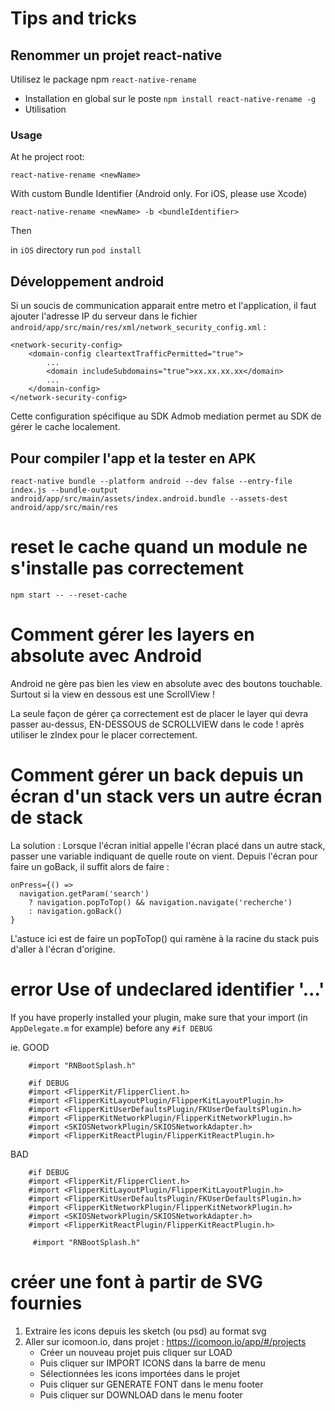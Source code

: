 # Tips and tricks
## Renommer un projet react-native

Utilisez le package npm `react-native-rename`
- Installation en global sur le poste `npm install react-native-rename -g`
- Utilisation

### Usage

At he project root:
```shell
react-native-rename <newName>
```
With custom Bundle Identifier (Android only. For iOS, please use Xcode)

```shell
react-native-rename <newName> -b <bundleIdentifier>
```
Then

in `iOS` directory run `pod install`

## Développement android
Si un soucis de communication apparait entre metro et l'application, il faut ajouter l'adresse IP du serveur dans le fichier `android/app/src/main/res/xml/network_security_config.xml` :
````
<network-security-config>
    <domain-config cleartextTrafficPermitted="true">
        ...
        <domain includeSubdomains="true">xx.xx.xx.xx</domain>
        ...
    </domain-config>
</network-security-config>
````
Cette configuration spécifique au SDK Admob mediation permet au SDK de gérer le cache localement.

## Pour compiler l'app et la tester en APK
```
react-native bundle --platform android --dev false --entry-file index.js --bundle-output android/app/src/main/assets/index.android.bundle --assets-dest android/app/src/main/res
```

# reset le cache quand un module ne s'installe pas correctement
```npm start -- --reset-cache```

# Comment gérer les layers en absolute avec Android
Android ne gère pas bien les view en absolute avec des boutons touchable. Surtout si la view en dessous est une ScrollView !

La seule façon de gérer ça correctement est de placer le layer qui devra passer au-dessus, EN-DESSOUS de SCROLLVIEW dans le code !
après utiliser le zIndex pour le placer correctement.

# Comment gérer un back depuis un écran d'un stack vers un autre écran de stack
La solution : Lorsque l'écran initial appelle l'écran placé dans un autre stack, passer une variable indiquant de quelle route on vient.
Depuis l'écran pour faire un goBack, il suffit alors de faire :
```
onPress={() =>
  navigation.getParam('search')
    ? navigation.popToTop() && navigation.navigate('recherche')
    : navigation.goBack()
}
```

L'astuce ici est de faire un popToTop() qui ramène à la racine du stack puis d'aller à l'écran d'origine.

# error Use of undeclared identifier '...'
If you have properly installed your plugin, make sure that your import (in `AppDelegate.m` for example) before any `#if DEBUG`

ie. GOOD
```
    #import "RNBootSplash.h"

    #if DEBUG
    #import <FlipperKit/FlipperClient.h>
    #import <FlipperKitLayoutPlugin/FlipperKitLayoutPlugin.h>
    #import <FlipperKitUserDefaultsPlugin/FKUserDefaultsPlugin.h>
    #import <FlipperKitNetworkPlugin/FlipperKitNetworkPlugin.h>
    #import <SKIOSNetworkPlugin/SKIOSNetworkAdapter.h>
    #import <FlipperKitReactPlugin/FlipperKitReactPlugin.h>

```

BAD
```
    #if DEBUG
    #import <FlipperKit/FlipperClient.h>
    #import <FlipperKitLayoutPlugin/FlipperKitLayoutPlugin.h>
    #import <FlipperKitUserDefaultsPlugin/FKUserDefaultsPlugin.h>
    #import <FlipperKitNetworkPlugin/FlipperKitNetworkPlugin.h>
    #import <SKIOSNetworkPlugin/SKIOSNetworkAdapter.h>
    #import <FlipperKitReactPlugin/FlipperKitReactPlugin.h>

     #import "RNBootSplash.h"

```

# créer une font à partir de SVG fournies
1. Extraire les icons depuis les sketch (ou psd) au format svg
2. Aller sur icomoon.io, dans projet : https://icomoon.io/app/#/projects
    - Créer un nouveau projet puis cliquer sur LOAD
    - Puis cliquer sur IMPORT ICONS dans la barre de menu
    - Sélectionnées les icons importées dans le projet
    - Puis cliquer sur GENERATE FONT dans le menu footer
    - Puis cliquer sur DOWNLOAD dans le menu footer
